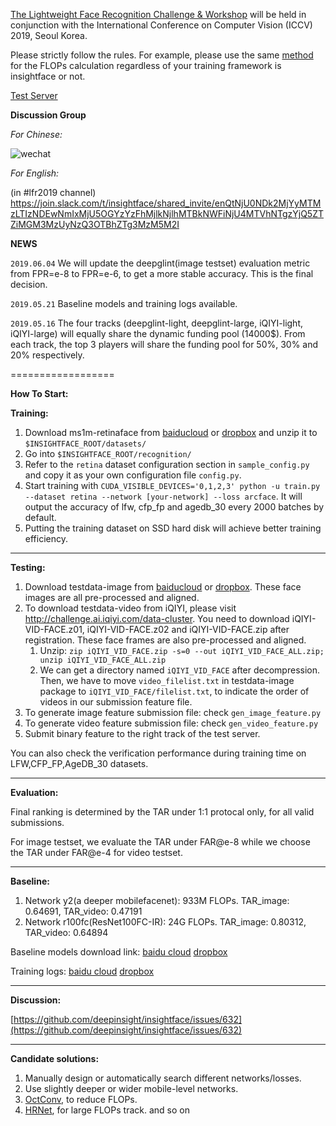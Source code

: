 [The Lightweight Face Recognition Challenge & Workshop](https://ibug.doc.ic.ac.uk/resources/lightweight-face-recognition-challenge-workshop/) will be held in conjunction with the International Conference on Computer Vision (ICCV) 2019, Seoul Korea. 

Please strictly follow the rules. For example, please use the same [method](https://github.com/deepinsight/insightface/blob/master/common/flops_counter.py) for the FLOPs calculation regardless of your training framework is insightface or not.

[Test Server](http://www.insightface-challenge.com/overview) 

**Discussion Group**

*For Chinese:*

![wechat](https://github.com/deepinsight/insightface/blob/master/resources/lfr19_wechat1.jpg)

*For English:*

(in #lfr2019 channel)
https://join.slack.com/t/insightface/shared_invite/enQtNjU0NDk2MjYyMTMzLTIzNDEwNmIxMjU5OGYzYzFhMjlkNjlhMTBkNWFiNjU4MTVhNTgzYjQ5ZTZiMGM3MzUyNzQ3OTBhZTg3MzM5M2I


**NEWS**

``2019.06.04`` We will update the deepglint(image testset) evaluation metric from FPR=e-8 to FPR=e-6, to get a more stable accuracy. This is the final decision.

``2019.05.21`` Baseline models and training logs available.

``2019.05.16`` The four tracks (deepglint-light, deepglint-large, iQIYI-light, iQIYI-large) will equally share the dynamic funding pool (14000$). From each track, the top 3 players will share the funding pool for 50%, 30% and 20% respectively.

==================

**How To Start:**

**Training:**

1. Download ms1m-retinaface from [baiducloud](https://pan.baidu.com/s/1rQxJ3drqm_071vpxBtp98A) or [dropbox](https://www.dropbox.com/s/ev5ezzcz79p2hge/ms1m-retinaface-t1.zip?dl=0) and unzip it to `$INSIGHTFACE_ROOT/datasets/`
2. Go into `$INSIGHTFACE_ROOT/recognition/`
3. Refer to the `retina` dataset configuration section in `sample_config.py` and copy it as your own configuration file `config.py`.
4. Start training with `CUDA_VISIBLE_DEVICES='0,1,2,3' python -u train.py --dataset retina --network [your-network] --loss arcface`. It will output the accuracy of lfw, cfp_fp and agedb_30 every 2000 batches by default.
5. Putting the training dataset on SSD hard disk will achieve better training efficiency.

------------------

**Testing:**

1. Download testdata-image from [baiducloud](https://pan.baidu.com/s/1UKUYsRfVTSzj1tfU3BVFrw) or [dropbox](https://www.dropbox.com/s/r5y6xt754m36rh8/iccv19-challenge-data-v1.zip?dl=0). These face images are all pre-processed and aligned.
2. To download testdata-video from iQIYI, please visit <http://challenge.ai.iqiyi.com/data-cluster>. You need to download iQIYI-VID-FACE.z01, iQIYI-VID-FACE.z02 and iQIYI-VID-FACE.zip after registration. These face frames are also pre-processed and aligned.
   1. Unzip: ``zip iQIYI_VID_FACE.zip -s=0 --out iQIYI_VID_FACE_ALL.zip; unzip iQIYI_VID_FACE_ALL.zip``
   2. We can get a directory named ``iQIYI_VID_FACE`` after decompression. Then, we have to move ``video_filelist.txt`` in testdata-image package to ``iQIYI_VID_FACE/filelist.txt``, to indicate the order of videos in our submission feature file.
3. To generate image feature submission file: check ``gen_image_feature.py``
4. To generate video feature submission file: check ``gen_video_feature.py``
5. Submit binary feature to the right track of the test server.

You can also check the verification performance during training time on LFW,CFP_FP,AgeDB_30 datasets.

------------------

**Evaluation:**

Final ranking is determined by the TAR under 1:1 protocal only, for all valid submissions. 

For image testset, we evaluate the TAR under FAR@e-8 while we choose the TAR under FAR@e-4 for video testset.

------------------

**Baseline:**

1. Network y2(a deeper mobilefacenet): 933M FLOPs. TAR_image: 0.64691, TAR_video: 0.47191
2. Network r100fc(ResNet100FC-IR): 24G FLOPs. TAR_image: 0.80312, TAR_video: 0.64894

Baseline models download link: [baidu cloud](https://pan.baidu.com/s/1Em0ZFnefSoTsZoTd-9m8Nw)    [dropbox](https://www.dropbox.com/s/yqaziktiv38ehrv/iccv19-baseline-models.zip?dl=0)

Training logs: [baidu cloud](https://pan.baidu.com/s/12rsp-oMzsjTeU6nugEvA9g)   [dropbox](https://www.dropbox.com/s/4ufb9g7n76rfav5/iccv-baseline-log.zip?dl=0)

------------------

**Discussion:**

[https://github.com/deepinsight/insightface/issues/632](https://github.com/deepinsight/insightface/issues/632)

------------------

**Candidate solutions:**

1. Manually design or automatically search different networks/losses.
2. Use slightly deeper or wider mobile-level networks.
3. [OctConv](https://arxiv.org/abs/1904.05049), to reduce FLOPs.
4. [HRNet](https://arxiv.org/abs/1904.04514), for large FLOPs track.
and so on
